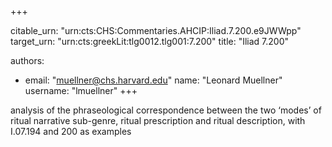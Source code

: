 +++


citable_urn: "urn:cts:CHS:Commentaries.AHCIP:Iliad.7.200.e9JWWpp"
target_urn: "urn:cts:greekLit:tlg0012.tlg001:7.200"
title: "Iliad 7.200"

authors:
- email: "muellner@chs.harvard.edu"
  name: "Leonard Muellner"
  username: "lmuellner"
+++

<p>analysis of the phraseological correspondence between the two ‘modes’ of ritual narrative sub-genre, ritual prescription and ritual description, with I.07.194 and 200 as examples</p>